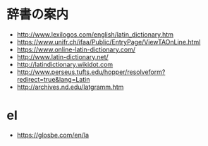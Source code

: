 辞書の案内
===

- http://www.lexilogos.com/english/latin_dictionary.htm
- https://www.unifr.ch/ifaa/Public/EntryPage/ViewTAOnLine.html
- https://www.online-latin-dictionary.com/
- http://www.latin-dictionary.net/
- http://latindictionary.wikidot.com
- http://www.perseus.tufts.edu/hopper/resolveform?redirect=true&lang=Latin
- http://archives.nd.edu/latgramm.htm

# el

- https://glosbe.com/en/la
